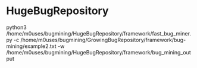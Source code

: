 # HugeBugRepository
python3 /home/m0uses/bugmining/HugeBugRepository/framework/fast_bug_miner.py -c /home/m0uses/bugmining/GrowingBugRepository/framework/bug-mining/example2.txt -w /home/m0uses/bugmining/HugeBugRepository/framework/bug_mining_output
